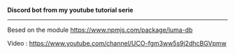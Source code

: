 **Discord bot from my youtube tutorial serie**
*****

Besed on the module https://www.npmjs.com/package/luma-db

Video : https://www.youtube.com/channel/UCO-fgm3ww5s9j2dhcBGVpmw
